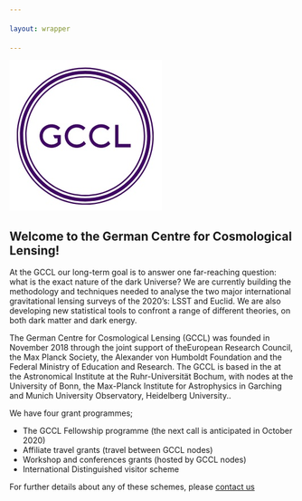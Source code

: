 ```yaml
---

layout: wrapper

---
```


![Image](assets/img/GCCL_logo.jpg)

## Welcome to the German Centre for Cosmological Lensing!

At the GCCL our long-term goal is to answer one far-reaching question: what is the exact nature of the dark Universe?    We are currently building the methodology and techniques needed to analyse the two major international gravitational lensing surveys of the 2020’s: LSST and Euclid.  We are also developing new statistical tools to confront a range of different theories, on both dark matter and dark energy.

The German Centre for Cosmological Lensing (GCCL) was founded in November 2018 through the joint support of theEuropean Research Council, the Max Planck Society, the Alexander von Humboldt Foundation and the Federal Ministry of Education and Research.   The GCCL is based in the at the Astronomical Institute at the Ruhr-Universität Bochum, with nodes at the University of Bonn, the Max-Planck Institute for Astrophysics in Garching and Munich University Observatory, Heidelberg University..

We have four grant programmes;

- The GCCL Fellowship programme (the next call is anticipated in October 2020)
- Affiliate travel grants (travel between GCCL nodes)
- Workshop and conferences grants (hosted by GCCL nodes)
- International Distinguished visitor scheme 

For further details about any of these schemes, please [contact us](/contact/)

